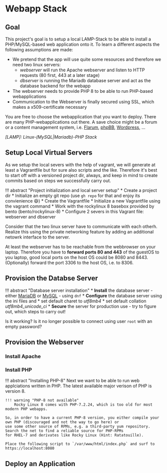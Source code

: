 # Webapp Stack

## Goal

This project's goal is to setup a local LAMP-Stack to be able to install a PHP/MySQL-based
web application onto it. To learn a different aspects the following assumptions are made:

* We pretend that the app will use quite some resources and therefore we need two linux servers:
    * *webserver* will run the Apache webserver and listen to HTTP requests (80 first, 443 at a later stage)
    * *dbserver* is running the Mariadb database server and act as the database backend for the webapp
* The webserver needs to provide PHP 8 to be able to run PHP-based webapplications
* Communication to the Webserver is finally secured using SSL, which makes a x509-certificate necessary

You are free to choose the webapplication that you want to deploy. There are many PHP-webapplications out
there. A save choice might be a forum or a content management system, i.e. [Flarum], [phpBB], [Wordpress], ...

*[LAMP]: Linux-(MySQL|Mariadb)-PHP Stack*

[Flarum]: https://flarum.org/
[phpBB]: https://www.phpbb.com/
[Wordpress]: https://de.wordpress.org/

## Setup Local Virtual Servers

As we setup the local severs with the help of vagrant, we will generate at least a Vagrantfile but for
sure also scripts and the like. Therefore it's best to start off with a versioned project dir, always,
and keep in mind to create commits based on steps we successfully carry out.

!!! abstract "Project initialization and local server setup"
    * Create a project dir
    * Initialize an empty git repo (use `gh repo` for that and enjoy its convienience :smile:)
    * Create the Vagrantfile
      * Initialize a new Vagrantfile using the vagrant command
      * Work with the rockylinux 8 basebox provided by bento (bento/rockylinux-8)
      * Configure 2 severs in this Vagrant file: webserver and dbserver

Consider that the two linux server have to communicate with each otherh. Realize this using the private
networking feature by adding an additional netowrk interface to the server.

At least the webserver has to be reachable from the webbrowser on your laptop. Therefore you have to **forward ports 80 and 443**
of the guestOS to you laptop, good local ports on the host OS could be 8080 and 8443.  
(Optionally) forward the port 3306 to the host OS, i.e. to 8306.

## Provision the Databse Server

!!! abstract "Database server installation"
    * **Install** the database server - either [MariaDB] or [MySQL] - using `dnf`
    * **Configure** the database server using the ini files and
        * set default charet to *utf8mb4*
        * set default collation *utf8mb4_unicode_ci*
    * **Secure** the server for production use - try to figure out, which steps to carry out!

Is it working? Is it no longer possible to connect using user `root` with an empty password?

[MariaDB]: https://mariadb.org/
[MySQL]: https://dev.mysql.com/

## Provision the Webserver

### Install Apache

### Install PHP

!!! abstract "Installing PHP-8"
    Next we want to be able to run web applciations written in PHP. The latest available major verison of PHP is version 8.

    !!! warning "PHP-8 not available"
        Rocky Linux 8 comes with PHP-7.2.24, which is too old for most modern PHP webapps.

    So, in order to have a current PHP-8 version, you either compile your own PHP (discouraged and not the way to go here) or
    use some other source of RPMs, e.g. a third-party yum repository. Search the net to find a reliable source for PHP-RPMs
    for RHEL-7 and derivates like Rocky Linux (Hint: Ratatouille).

    Place the following script to `/var/www/html/index.php` and surf to https://localhost:8080

## Deploy an Application
